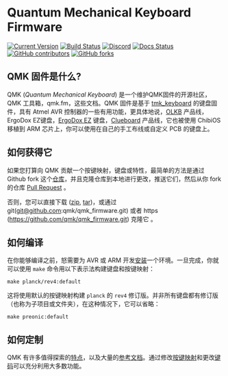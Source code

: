 # Quantum Mechanical Keyboard Firmware

[![Current Version](https://img.shields.io/github/tag/qmk/qmk_firmware.svg)](https://github.com/qmk/qmk_firmware/tags)
[![Build Status](https://travis-ci.org/qmk/qmk_firmware.svg?branch=master)](https://travis-ci.org/qmk/qmk_firmware)
[![Discord](https://img.shields.io/discord/440868230475677696.svg)](https://discord.gg/Uq7gcHh)
[![Docs Status](https://img.shields.io/badge/docs-ready-orange.svg)](https://docs.qmk.fm)
[![GitHub contributors](https://img.shields.io/github/contributors/qmk/qmk_firmware.svg)](https://github.com/qmk/qmk_firmware/pulse/monthly)
[![GitHub forks](https://img.shields.io/github/forks/qmk/qmk_firmware.svg?style=social&label=Fork)](https://github.com/qmk/qmk_firmware/)

## QMK 固件是什么?

QMK (*Quantum Mechanical Keyboard*) 是一个维护QMK固件的开源社区，QMK 工具箱，qmk.fm，这些文档。QMK 固件是基于 [tmk_keyboard](http://github.com/tmk/tmk_keyboard) 的键盘固件，具有 Atmel AVR 控制器的一些有用功能，更具体地说，[OLKB](http://olkb.com) 产品线，ErgoDox EZ键盘，[ErgoDox EZ](http://www.ergodox-ez.com) 键盘，[Clueboard](http://clueboard.co/) 产品线，它也被使用 ChibiOS 移植到 ARM 芯片上，你可以使用在自己的手工布线或自定义 PCB 的键盘上。

## 如何获得它

如果您打算向 QMK 贡献一个按键映射，键盘或特性，最简单的方法是通过 Github fork 这个[仓库](https://github.com/qmk/qmk_firmware#fork-destination-box)，并且克隆仓库到本地进行更改，推送它们，然后从你 fork 的仓库 [Pull Request](https://github.com/qmk/qmk_firmware/pulls) 。

否则，您可以直接下载 ([zip](https://github.com/qmk/qmk_firmware/zipball/master), [tar](https://github.com/qmk/qmk_firmware/tarball/master))，或通过 git(git@github.com:qmk/qmk_firmware.git) 或者 https (https://github.com/qmk/qmk_firmware.git) 克隆它 。

## 如何编译

在你能够编译之前，怒需要为 AVR 或 ARM 开发[安装](getting_started_build_tools.md)一个环境。一旦完成，你就可以使用 `make` 命令用以下表示法构建键盘和按键映射：

    make planck/rev4:default

这将使用默认的按键映射构建 `planck` 的 `rev4` 修订版。并非所有键盘都有修订版（也称为子项目或文件夹），在这种情况下，它可以省略：

    make preonic:default

## 如何定制

QMK 有许多值得探索的[特点](features.md)，以及大量的[参考文档](http://docs.qmk.fm)。通过修改[按键映射](keymap.md)和更改[键码](keycodes.md)可以充分利用大多数功能。